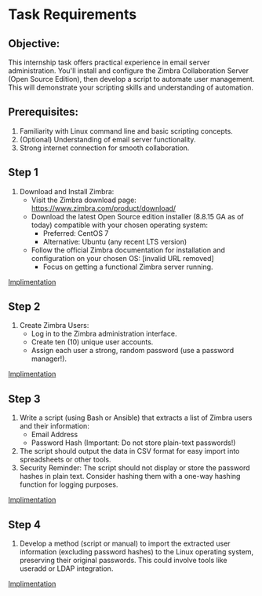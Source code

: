 # Task Requirements

## Objective:

This internship task offers practical experience in email server administration. You'll install and configure the Zimbra Collaboration Server (Open Source Edition), then develop a script to automate user management. This will demonstrate your scripting skills and understanding of automation.

## Prerequisites:

1. Familiarity with Linux command line and basic scripting concepts.
1. (Optional) Understanding of email server functionality.
1. Strong internet connection for smooth collaboration.


## Step 1
1. Download and Install Zimbra:
    - Visit the Zimbra download page: https://www.zimbra.com/product/download/
    - Download the latest Open Source edition installer (8.8.15 GA as of today) compatible with your chosen operating system:
        - Preferred: CentOS 7
        - Alternative: Ubuntu (any recent LTS version)
    - Follow the official Zimbra documentation for installation and configuration on your chosen OS: [invalid URL removed]
        - Focus on getting a functional Zimbra server running.

[Implimentation](./Report/Step1.md)


## Step 2
1. Create Zimbra Users:
    - Log in to the Zimbra administration interface.
    - Create ten (10) unique user accounts.
    - Assign each user a strong, random password (use a password manager!).

[Implimentation](./Report/Step2.md)

## Step 3
1. Write a script (using Bash or Ansible) that extracts a list of Zimbra users and their information:
    - Email Address
    - Password Hash (Important: Do not store plain-text passwords!)
1. The script should output the data in CSV format for easy import into spreadsheets or other tools.
1. Security Reminder: The script should not display or store the password hashes in plain text. Consider hashing them with a one-way hashing function for logging purposes.

[Implimentation](./Report/Step3.md)

## Step 4
1. Develop a method (script or manual) to import the extracted user information (excluding password hashes) to the Linux operating system, preserving their original passwords. This could involve tools like useradd or LDAP integration.

[Implimentation](./Report/Step4.md)
